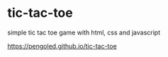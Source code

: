 # tic-tac-toe
simple tic tac toe game with html, css and javascript

https://pengoled.github.io/tic-tac-toe
